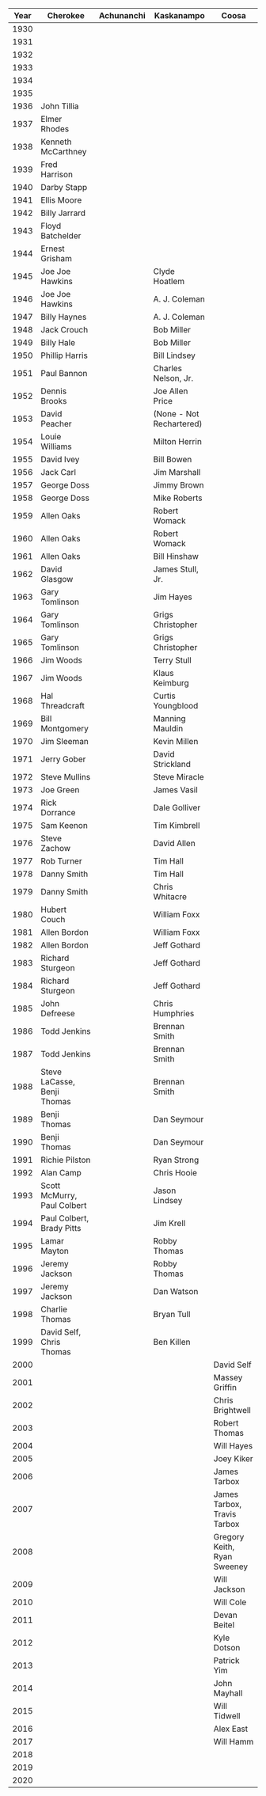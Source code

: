 | Year | Cherokee | Achunanchi | Kaskanampo | Coosa |
| ---- | ---- | ---- | ---- | ---- |
| 1930 |  |  |  |  |
| 1931 |  |  |  |  |
| 1932 |  |  |  |  |
| 1933 |  |  |  |  |
| 1934 |  |  |  |  |
| 1935 |  |  |  |  |
| 1936 | John Tillia |  |  |  |
| 1937 | Elmer Rhodes |  |  |  |
| 1938 | Kenneth McCarthney |  |  |  |
| 1939 | Fred Harrison |  |  |  |
| 1940 | Darby Stapp |  |  |  |
| 1941 | Ellis Moore |  |  |  |
| 1942 | Billy Jarrard |  |  |  |
| 1943 | Floyd Batchelder |  |  |  |
| 1944 | Ernest Grisham |  |  |  |
| 1945 | Joe Joe Hawkins |  | Clyde Hoatlem |  |
| 1946 | Joe Joe Hawkins |  | A. J. Coleman |  |
| 1947 | Billy Haynes |  | A. J. Coleman |  |
| 1948 | Jack Crouch |  | Bob Miller |  |
| 1949 | Billy Hale |  | Bob Miller |  |
| 1950 | Phillip Harris |  | Bill Lindsey |  |
| 1951 | Paul Bannon |  | Charles Nelson, Jr. |  |
| 1952 | Dennis Brooks |  | Joe Allen Price |  |
| 1953 | David Peacher |  | (None - Not Rechartered) |  |
| 1954 | Louie Williams |  | Milton Herrin |  |
| 1955 | David Ivey |  | Bill Bowen |  |
| 1956 | Jack Carl |  | Jim Marshall |  |
| 1957 | George Doss |  | Jimmy Brown |  |
| 1958 | George Doss |  | Mike Roberts |  |
| 1959 | Allen Oaks |  | Robert Womack |  |
| 1960 | Allen Oaks |  | Robert Womack |  |
| 1961 | Allen Oaks |  | Bill Hinshaw |  |
| 1962 | David Glasgow |  | James Stull, Jr. |  |
| 1963 | Gary Tomlinson |  | Jim Hayes |  |
| 1964 | Gary Tomlinson |  | Grigs Christopher |  |
| 1965 | Gary Tomlinson |  | Grigs Christopher |  |
| 1966 | Jim Woods |  | Terry Stull |  |
| 1967 | Jim Woods |  | Klaus Keimburg |  |
| 1968 | Hal Threadcraft |  | Curtis Youngblood |  |
| 1969 | Bill Montgomery |  | Manning Mauldin |  |
| 1970 | Jim Sleeman |  | Kevin Millen |  |
| 1971 | Jerry Gober |  | David Strickland |  |
| 1972 | Steve Mullins |  | Steve Miracle |  |
| 1973 | Joe Green |  | James Vasil |  |
| 1974 | Rick Dorrance |  | Dale Golliver |  |
| 1975 | Sam Keenon |  | Tim Kimbrell |  |
| 1976 | Steve Zachow |  | David Allen |  |
| 1977 | Rob Turner |  | Tim Hall |  |
| 1978 | Danny Smith |  | Tim Hall |  |
| 1979 | Danny Smith |  | Chris Whitacre |  |
| 1980 | Hubert Couch |  | William Foxx |  |
| 1981 | Allen Bordon |  | William Foxx |  |
| 1982 | Allen Bordon |  | Jeff Gothard |  |
| 1983 | Richard Sturgeon |  | Jeff Gothard |  |
| 1984 | Richard Sturgeon |  | Jeff Gothard |  |
| 1985 | John Defreese |  | Chris Humphries |  |
| 1986 | Todd Jenkins |  | Brennan Smith |  |
| 1987 | Todd Jenkins |  | Brennan Smith |  |
| 1988 | Steve LaCasse, Benji Thomas |  | Brennan Smith |  |
| 1989 | Benji Thomas |  | Dan Seymour |  |
| 1990 | Benji Thomas |  | Dan Seymour |  |
| 1991 | Richie Pilston |  | Ryan Strong |  |
| 1992 | Alan Camp |  | Chris Hooie |  |
| 1993 | Scott McMurry, Paul Colbert |  | Jason Lindsey |  |
| 1994 | Paul Colbert, Brady Pitts |  | Jim Krell |  |
| 1995 | Lamar Mayton |  | Robby Thomas |  |
| 1996 | Jeremy Jackson |  | Robby Thomas |  |
| 1997 | Jeremy Jackson |  | Dan Watson |  |
| 1998 | Charlie Thomas |  | Bryan Tull |  |
| 1999 | David Self, Chris Thomas |  | Ben Killen |  |
| 2000 |  |  |  | David Self |
| 2001 |  |  |  | Massey Griffin |
| 2002 |  |  |  | Chris Brightwell |
| 2003 |  |  |  | Robert Thomas |
| 2004 |  |  |  | Will Hayes |
| 2005 |  |  |  | Joey Kiker |
| 2006 |  |  |  | James Tarbox |
| 2007 |  |  |  | James Tarbox, Travis Tarbox |
| 2008 |  |  |  | Gregory Keith, Ryan Sweeney |
| 2009 |  |  |  | Will Jackson |
| 2010 |  |  |  | Will Cole |
| 2011 |  |  |  | Devan Beitel |
| 2012 |  |  |  | Kyle Dotson |
| 2013 |  |  |  | Patrick Yim |
| 2014 |  |  |  | John Mayhall |
| 2015 |  |  |  | Will Tidwell |
| 2016 |  |  |  | Alex East |
| 2017 |  |  |  | Will Hamm |
| 2018 |  |  |  |  |
| 2019 |  |  |  |  |
| 2020 |  |  |  |  |

